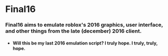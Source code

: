 # Final16
### Final16 aims to emulate roblox's 2016 graphics, user interface, and other things from the late (december) 2016 client.
- #### Will this be my last 2016 emulation script? I truly hope. I truly, truly, hope.
